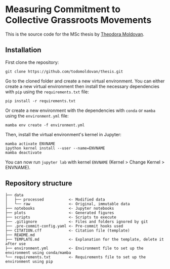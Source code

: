 # Measuring Commitment to Collective Grassroots Movements

This is the source code for the MSc thesis by [Theodora Moldovan]([https://www.linkedin.com/in/theodora-moldovan/]).

## Installation
First clone the repository:

```
git clone https://github.com/todomoldovan/thesis.git
```

Go to the cloned folder and create a new virtual environment. You can either create a new virtual environment then install the necessary dependencies with `pip` using the `requirements.txt` file:

```
pip install -r requirements.txt
```

Or create a new environment with the dependencies with `conda` or `mamba` using the `environment.yml` file:

```
mamba env create -f environment.yml
```
Then, install the virtual environment's kernel in Jupyter:

```
mamba activate ENVNAME
ipython kernel install --user --name=ENVNAME
mamba deactivate
```

You can now run `jupyter lab` with kernel `ENVNAME` (Kernel > Change Kernel > ENVNAME).

## Repository structure

```
├── data
│   ├── processed           <- Modified data
│   └── raw                 <- Original, immutable data
├── notebooks               <- Jupyter notebooks
├── plots                   <- Generated figures
├── scripts                 <- Scripts to execute
├── .gitignore              <- Files and folders ignored by git
├── .pre-commit-config.yaml <- Pre-commit hooks used
├── CITATION.cff            <- Citation file (template)
├── README.md
├── TEMPLATE.md             <- Explanation for the template, delete it after use
├── environment.yml         <- Environment file to set up the environment using conda/mamba
└── requirements.txt        <- Requirements file to set up the environment using pip
```


